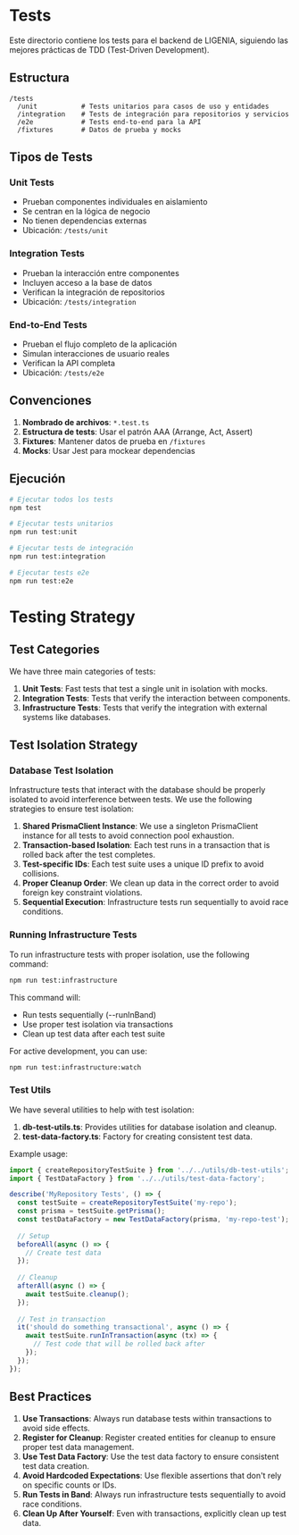 # Tests

Este directorio contiene los tests para el backend de LIGENIA, siguiendo las mejores prácticas de TDD (Test-Driven Development).

## Estructura

```
/tests
  /unit           # Tests unitarios para casos de uso y entidades
  /integration    # Tests de integración para repositorios y servicios
  /e2e            # Tests end-to-end para la API
  /fixtures       # Datos de prueba y mocks
```

## Tipos de Tests

### Unit Tests
- Prueban componentes individuales en aislamiento
- Se centran en la lógica de negocio
- No tienen dependencias externas
- Ubicación: `/tests/unit`

### Integration Tests
- Prueban la interacción entre componentes
- Incluyen acceso a la base de datos
- Verifican la integración de repositorios
- Ubicación: `/tests/integration`

### End-to-End Tests
- Prueban el flujo completo de la aplicación
- Simulan interacciones de usuario reales
- Verifican la API completa
- Ubicación: `/tests/e2e`

## Convenciones

1. **Nombrado de archivos**: `*.test.ts`
2. **Estructura de tests**: Usar el patrón AAA (Arrange, Act, Assert)
3. **Fixtures**: Mantener datos de prueba en `/fixtures`
4. **Mocks**: Usar Jest para mockear dependencias

## Ejecución

```bash
# Ejecutar todos los tests
npm test

# Ejecutar tests unitarios
npm run test:unit

# Ejecutar tests de integración
npm run test:integration

# Ejecutar tests e2e
npm run test:e2e
```

# Testing Strategy

## Test Categories

We have three main categories of tests:

1. **Unit Tests**: Fast tests that test a single unit in isolation with mocks.
2. **Integration Tests**: Tests that verify the interaction between components.
3. **Infrastructure Tests**: Tests that verify the integration with external systems like databases.

## Test Isolation Strategy

### Database Test Isolation

Infrastructure tests that interact with the database should be properly isolated to avoid interference between tests. We use the following strategies to ensure test isolation:

1. **Shared PrismaClient Instance**: We use a singleton PrismaClient instance for all tests to avoid connection pool exhaustion.
2. **Transaction-based Isolation**: Each test runs in a transaction that is rolled back after the test completes.
3. **Test-specific IDs**: Each test suite uses a unique ID prefix to avoid collisions.
4. **Proper Cleanup Order**: We clean up data in the correct order to avoid foreign key constraint violations.
5. **Sequential Execution**: Infrastructure tests run sequentially to avoid race conditions.

### Running Infrastructure Tests

To run infrastructure tests with proper isolation, use the following command:

```bash
npm run test:infrastructure
```

This command will:
- Run tests sequentially (--runInBand)
- Use proper test isolation via transactions
- Clean up test data after each test suite

For active development, you can use:

```bash
npm run test:infrastructure:watch
```

### Test Utils

We have several utilities to help with test isolation:

1. **db-test-utils.ts**: Provides utilities for database isolation and cleanup.
2. **test-data-factory.ts**: Factory for creating consistent test data.

Example usage:

```typescript
import { createRepositoryTestSuite } from '../../utils/db-test-utils';
import { TestDataFactory } from '../../utils/test-data-factory';

describe('MyRepository Tests', () => {
  const testSuite = createRepositoryTestSuite('my-repo');
  const prisma = testSuite.getPrisma();
  const testDataFactory = new TestDataFactory(prisma, 'my-repo-test');
  
  // Setup
  beforeAll(async () => {
    // Create test data
  });
  
  // Cleanup
  afterAll(async () => {
    await testSuite.cleanup();
  });
  
  // Test in transaction
  it('should do something transactional', async () => {
    await testSuite.runInTransaction(async (tx) => {
      // Test code that will be rolled back after
    });
  });
});
```

## Best Practices

1. **Use Transactions**: Always run database tests within transactions to avoid side effects.
2. **Register for Cleanup**: Register created entities for cleanup to ensure proper test data management.
3. **Use Test Data Factory**: Use the test data factory to ensure consistent test data creation.
4. **Avoid Hardcoded Expectations**: Use flexible assertions that don't rely on specific counts or IDs.
5. **Run Tests in Band**: Always run infrastructure tests sequentially to avoid race conditions.
6. **Clean Up After Yourself**: Even with transactions, explicitly clean up test data. 